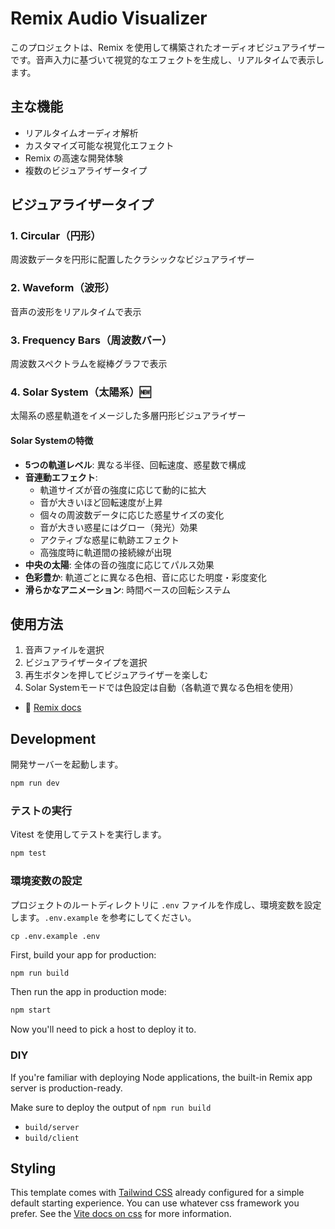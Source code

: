 # Remix Audio Visualizer

このプロジェクトは、Remix を使用して構築されたオーディオビジュアライザーです。音声入力に基づいて視覚的なエフェクトを生成し、リアルタイムで表示します。

## 主な機能

*   リアルタイムオーディオ解析
*   カスタマイズ可能な視覚化エフェクト
*   Remix の高速な開発体験
*   複数のビジュアライザータイプ

## ビジュアライザータイプ

### 1. Circular（円形）
周波数データを円形に配置したクラシックなビジュアライザー

### 2. Waveform（波形）
音声の波形をリアルタイムで表示

### 3. Frequency Bars（周波数バー）
周波数スペクトラムを縦棒グラフで表示

### 4. Solar System（太陽系）🆕
太陽系の惑星軌道をイメージした多層円形ビジュアライザー

#### Solar Systemの特徴
- **5つの軌道レベル**: 異なる半径、回転速度、惑星数で構成
- **音連動エフェクト**:
  - 軌道サイズが音の強度に応じて動的に拡大
  - 音が大きいほど回転速度が上昇
  - 個々の周波数データに応じた惑星サイズの変化
  - 音が大きい惑星にはグロー（発光）効果
  - アクティブな惑星に軌跡エフェクト
  - 高強度時に軌道間の接続線が出現
- **中央の太陽**: 全体の音の強度に応じてパルス効果
- **色彩豊か**: 軌道ごとに異なる色相、音に応じた明度・彩度変化
- **滑らかなアニメーション**: 時間ベースの回転システム

## 使用方法

1. 音声ファイルを選択
2. ビジュアライザータイプを選択
3. 再生ボタンを押してビジュアライザーを楽しむ
4. Solar Systemモードでは色設定は自動（各軌道で異なる色相を使用）

- 📖 [Remix docs](https://remix.run/docs)

## Development

開発サーバーを起動します。

```sh
npm run dev
```

### テストの実行

Vitest を使用してテストを実行します。

```sh
npm test
```

### 環境変数の設定

プロジェクトのルートディレクトリに `.env` ファイルを作成し、環境変数を設定します。`.env.example` を参考にしてください。

```
cp .env.example .env
```

First, build your app for production:

```sh
npm run build
```

Then run the app in production mode:

```sh
npm start
```

Now you'll need to pick a host to deploy it to.

### DIY

If you're familiar with deploying Node applications, the built-in Remix app server is production-ready.

Make sure to deploy the output of `npm run build`

- `build/server`
- `build/client`

## Styling

This template comes with [Tailwind CSS](https://tailwindcss.com/) already configured for a simple default starting experience. You can use whatever css framework you prefer. See the [Vite docs on css](https://vitejs.dev/guide/features.html#css) for more information.
